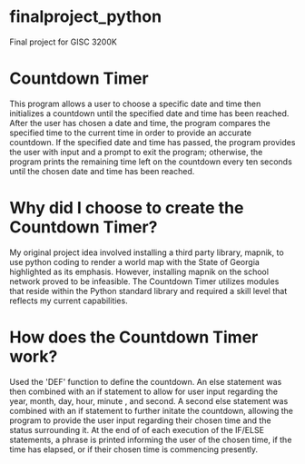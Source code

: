 # finalproject_python
Final project for GISC 3200K

# Countdown Timer
This program allows a user to choose a specific date and time then initializes a countdown until the specified 
date and time has been reached. After the user has chosen a date and time, the program compares the specified time 
to the current time in order to provide an accurate countdown. If the specified date and time has passed, the program 
provides the user with input and a prompt to exit the program; otherwise, the program prints the remaining time left 
on the countdown every ten seconds until the chosen date and time has been reached. 

# Why did I choose to create the Countdown Timer?
My original project idea involved installing a third party library, mapnik, to use python coding to render a world map
with the State of Georgia highlighted as its emphasis. However, installing mapnik on the school network proved to be
infeasible. The Countdown Timer utilizes modules that reside within the Python standard library and required a skill level
that reflects my current capabilities. 

# How does the Countdown Timer work?
Used the 'DEF' function to define the countdown. An else statement was then combined with an if statement to allow for user input 
regarding the year, month, day, hour, minute , and second. A second else statement was combined with an if statement to further initate the countdown, allowing the program to provide the user input regarding their chosen time and the status surrounding it. At the end of 
of each execution of the IF/ELSE statements, a phrase is printed informing the user of the chosen time, if the time has elapsed, or
if their chosen time is commencing presently. 



